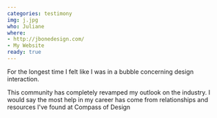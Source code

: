 ```yaml
---
categories: testimony
img: j.jpg
who: Juliane
where:
- http://jbonedesign.com/
- My Website
ready: true
---
```

For the longest time I felt like I was in a bubble concerning design interaction.

This community has completely revamped my outlook on the industry. I would say the most help in my career has come from relationships and resources I've found at Compass of Design
